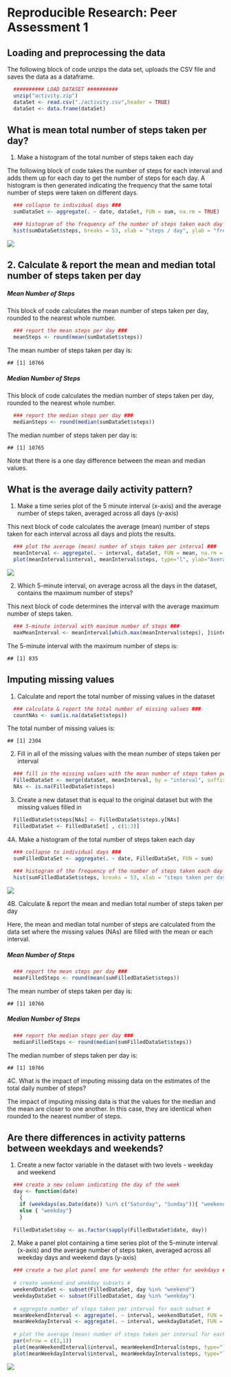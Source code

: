 # Reproducible Research: Peer Assessment 1


## Loading and preprocessing the data

The following block of code unzips the data set, uploads the CSV file and saves the data as a dataframe.


```r
  ########## LOAD DATASET ##########
  unzip("activity.zip")
  dataSet <- read.csv("./activity.csv",header = TRUE)
  dataSet <- data.frame(dataSet)
```


## What is mean total number of steps taken per day?

1. Make a histogram of the total number of steps taken each day

The following block of code takes the number of steps for each interval and adds them up for each day to get the number of steps for each day. A histogram is then generated indicating the frequency that the same total number of steps were taken on different days.


```r
  ### collapse to individual days ###
  sumDataSet <- aggregate(. ~ date, dataSet, FUN = sum, na.rm = TRUE)

  ### histogram of the frequency of the number of steps taken each day ###
  hist(sumDataSet$steps, breaks = 53, xlab = "steps / day", ylab = "frequency (count)", main = "Steps / Day", col = "green")
```

![](PA1_template_files/figure-html/unnamed-chunk-2-1.png) 


## 2. Calculate & report the mean and median total number of steps taken per day

##### Mean Number of Steps

This block of code calculates the mean number of steps taken per day, rounded to the nearest whole number.


```r
  ### report the mean steps per day ###
  meanSteps <- round(mean(sumDataSet$steps))  
```

The mean number of steps taken per day is:

```
## [1] 10766
```

##### Median Number of Steps

This block of code calculates the median number of steps taken per day, rounded to the nearest whole number.


```r
  ### report the median steps per day ###
  medianSteps <- round(median(sumDataSet$steps))
```


The median number of steps taken per day is:


```
## [1] 10765
```

Note that there is a one day difference between the mean and median values.

## What is the average daily activity pattern?

1. Make a time series plot of the 5 minute interval (x-axis) and the average number of steps taken, averaged across all days (y-axis)

This next block of code calculates the average (mean) number of steps taken for each interval across all days and plots the results.


```r
  ### plot the average (mean) number of steps taken per interval ###
  meanInterval <- aggregate(. ~ interval, dataSet, FUN = mean, na.rm = TRUE)
  plot(meanInterval$interval, meanInterval$steps, type="l", ylab="Average Number of Steps Taken", xlab= "5 minute interval", main = "Daily Activity Pattern", bg = "white")
```

![](PA1_template_files/figure-html/unnamed-chunk-7-1.png) 


2. Which 5-minute interval, on average across all the days in the dataset, contains the maximum number of steps?

This next block of code determines the interval with the average maximum number of steps taken.


```r
  ### 5-minute interval with maximum number of steps ###
  maxMeanInterval <- meanInterval[which.max(meanInterval$steps), ]$interval
```

The 5-minute interval with the maximum number of steps is:

```
## [1] 835
```

## Imputing missing values

1. Calculate and report the total number of missing values in the dataset


```r
  ### calculate & report the total number of missing values ###
  countNAs <- sum(is.na(dataSet$steps))
```
  
The total number of missing values is: 


```
## [1] 2304
```


2. Fill in all of the missing values with the mean number of steps taken per interval

```r
  ### fill in the missing values with the mean number of steps taken per interval ###
  FilledDataSet <- merge(dataSet, meanInterval, by = "interval", suffixes = c("", ".y"))
  NAs <- is.na(FilledDataSet$steps)
```

3. Create a new dataset that is equal to the original dataset but with the missing values filled in

```r
  FilledDataSet$steps[NAs] <- FilledDataSet$steps.y[NAs]
  FilledDataSet <- FilledDataSet[ , c(1:3)]
```


4A. Make a histogram of the total number of steps taken each day

```r
  ### collapse to individual days ###
  sumFilledDataSet <- aggregate(. ~ date, FilledDataSet, FUN = sum)
  
  ### histogram of the frequency of the number of steps taken each day ###
  hist(sumFilledDataSet$steps, breaks = 53, xlab = "steps taken per day", ylab = "frequency (count)", main = "Steps Per Day", col = "green")
```

![](PA1_template_files/figure-html/unnamed-chunk-14-1.png) 

4B. Calculate & report the mean and median total number of steps taken per day

Here, the mean and median total number of steps are calculated from the data set where the missing values (NAs) are filled with the mean or each interval.

##### Mean Number of Steps


```r
  ### report the mean steps per day ###
  meanFilledSteps <- round(mean(sumFilledDataSet$steps))
```

The mean number of steps taken per day is: 

```
## [1] 10766
```

##### Median Number of Steps 

```r
  ### report the median steps per day ###
  medianFilledSteps <- round(median(sumFilledDataSet$steps))
```


The median number of steps taken per day is:

```
## [1] 10766
```


4C. What is the impact of imputing missing data on the estimates of the total daily number of steps?  

The impact of imputing missing data is that the values for the median and the mean are closer to one another.  In this case, they are identical when rounded to the nearest number of steps.



## Are there differences in activity patterns between weekdays and weekends?

1. Create a new factor variable in the dataset with two levels - weekday and weekend

```r
  ### create a new column indicating the day of the week
  day <- function(date) 
    {
    if (weekdays(as.Date(date)) %in% c("Saturday", "Sunday")){ "weekend"}
    else { "weekday"}
    }
  
  FilledDataSet$day <- as.factor(sapply(FilledDataSet$date, day))
```


2. Make a panel plot containing a time series plot of the 5-minute interval (x-axis) and the average number of steps taken, averaged across all weekday days and weekend days (y-axis)



```r
  ### create a two plot panel one for weekends the other for weekdays ###
  
  # create weekend and weekday subsets #
  weekendDataSet <- subset(FilledDataSet, day %in% "weekend")
  weekdayDataSet <- subset(FilledDataSet, day %in% "weekday")
  
  # aggregate number of steps taken per interval for each subset #
  meanWeekendInterval <- aggregate(. ~ interval, weekendDataSet, FUN = mean)
  meanWeekdayInterval <- aggregate(. ~ interval, weekdayDataSet, FUN = mean)
  
  # plot the average (mean) number of steps taken per interval for each subset #
  par(mfrow = c(2,1))
  plot(meanWeekendInterval$interval, meanWeekendInterval$steps, type="l", ylab="Steps", xlab= "Interval", main = "Weekend", bg = "white", ylim = c(0, 200))
  plot(meanWeekdayInterval$interval, meanWeekdayInterval$steps, type="l", ylab="Steps", xlab= "Interval", main = "Weekday", bg = "white", ylim = c(0, 200))
```

![](PA1_template_files/figure-html/unnamed-chunk-20-1.png) 
